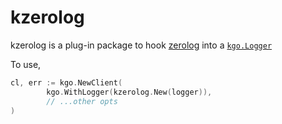 kzerolog
========

kzerolog is a plug-in package to hook [zerolog](https://github.com/rs/zerolog)
into a [`kgo.Logger`](https://pkg.go.dev/github.com/tdx/franz-go/pkg/kgo#Logger)

To use,

```go
cl, err := kgo.NewClient(
        kgo.WithLogger(kzerolog.New(logger)),
        // ...other opts
)
```
